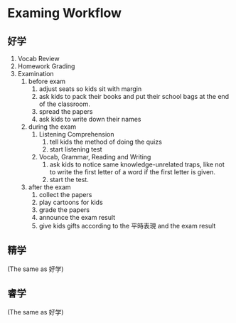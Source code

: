 # Examing Workflow

## 好学

1. Vocab Review
2. Homework Grading
3. Examination
    1. before exam
        1. adjust seats so kids sit with margin
        1. ask kids to pack their books and put their school bags at the end of the classroom.
        2. spread the papers
        3. ask kids to write down their names
    2. during the exam
        1. Listening Comprehension
            1. tell kids the method of doing the quizs
            2. start listening test
        2. Vocab, Grammar, Reading and Writing
            1. ask kids to notice same knowledge-unrelated traps, like not to write the first letter of a word if the first letter is given.
            2. start the test.
    3. after the exam
        1. collect the papers
        2. play cartoons for kids
        3. grade the papers
        4. announce the exam result
        5. give kids gifts according to the 平時表現 and the exam result

## 精学

(The same as 好学)

## 睿学

(The same as 好学)
